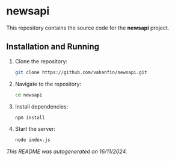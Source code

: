 # newsapi

This repository contains the source code for the **newsapi** project.


## Installation and Running

1. Clone the repository:
   ```bash
   git clone https://github.com/vahanfin/newsapi.git
   ```

2. Navigate to the repository:
   ```bash
   cd newsapi
   ```

3. Install dependencies:
   ```bash
   npm install
   ```

4. Start the server:
   ```bash
   node index.js
   ```
        

_This README was autogenerated on 16/11/2024._